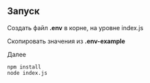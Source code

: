 ## Запуск

Создать файл **.env** в корне, на уровне index.js

Скопировать значения из **.env-example**

Далее
```shell
npm install
node index.js
```